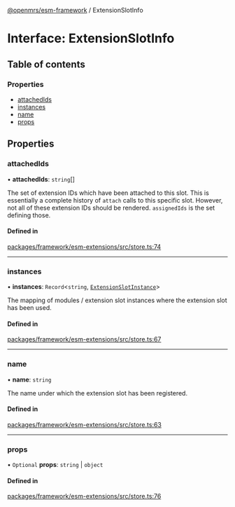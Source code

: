 [@openmrs/esm-framework](../API.md) / ExtensionSlotInfo

# Interface: ExtensionSlotInfo

## Table of contents

### Properties

- [attachedIds](ExtensionSlotInfo.md#attachedids)
- [instances](ExtensionSlotInfo.md#instances)
- [name](ExtensionSlotInfo.md#name)
- [props](ExtensionSlotInfo.md#props)

## Properties

### attachedIds

• **attachedIds**: `string`[]

The set of extension IDs which have been attached to this slot.
This is essentially a complete history of `attach` calls to this specific slot.
However, not all of these extension IDs should be rendered.
`assignedIds` is the set defining those.

#### Defined in

[packages/framework/esm-extensions/src/store.ts:74](https://github.com/openmrs/openmrs-esm-core/blob/master/packages/framework/esm-extensions/src/store.ts#L74)

___

### instances

• **instances**: `Record`<`string`, [`ExtensionSlotInstance`](ExtensionSlotInstance.md)\>

The mapping of modules / extension slot instances where the extension slot has been used.

#### Defined in

[packages/framework/esm-extensions/src/store.ts:67](https://github.com/openmrs/openmrs-esm-core/blob/master/packages/framework/esm-extensions/src/store.ts#L67)

___

### name

• **name**: `string`

The name under which the extension slot has been registered.

#### Defined in

[packages/framework/esm-extensions/src/store.ts:63](https://github.com/openmrs/openmrs-esm-core/blob/master/packages/framework/esm-extensions/src/store.ts#L63)

___

### props

• `Optional` **props**: `string` \| `object`

#### Defined in

[packages/framework/esm-extensions/src/store.ts:76](https://github.com/openmrs/openmrs-esm-core/blob/master/packages/framework/esm-extensions/src/store.ts#L76)
